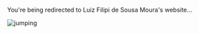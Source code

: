 You're being redirected to Luiz Filipi de Sousa Moura's website...

![jumping](24.jpg)

<meta http-equiv = "refresh" content = "3; url = https://sites.google.com/view/luizfilipidesousamoura" />
